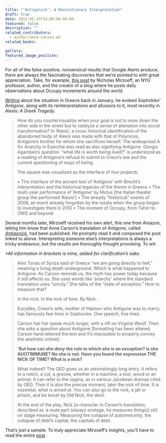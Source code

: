 ```yaml
---
title: "‘Antigonick’: A Revolutionary Interpretation"
draft: true
date: 2012-05-23T14:09:00-04:00
featured: false
description: ""
related_contributors:
  - author/anne-carson.md
related_books:

gallery:
featured_image_position: 
---
```


For all of the false-positive, nonsensical results that Google Alerts produce, there are always the fascinating discoveries that we’re pointed to with great appreciation. Take, for example, [this post](http://www.nicholasmirzoeff.com/O2012/2012/05/17/a-anti-antigonick/) by Nicholas Mirzoeff, an NYU professor, author, and the creator of a blog where he posts daily observations about Occupy movements around the world.

[Writing](http://www.nicholasmirzoeff.com/O2012/2012/01/12/visualizing-the-square-a-performative-method/) about the situation in Greece back in January, he evoked Sophokles’ _Antigone_, along with its reinterpretations and allusions to it, most recently in _Alexis: A Greek Tragedy_. 

> How do you countervisualize when your goal is not to mow down the other side in the street but to catalyze a sense of alienation into social transformation? In ’Alexis’, a cross historical identification of the abandoned body of Alexis was made with that of Polynices, Antigone’s brother for whom she sacrifices herself. The widespread A for Anarchy in Exarchia was read as also signifying Antigone. Giorgio Agamben’s question: “what life is worth being lived?” is understood as a reading of Antigone’s refusal to submit to Creon’s law and the current questioning of ways of being.
> 
> The square was visualized as the interface of four projects:
> 
> • The interface of the ancient text of ’Antigone’ with Brecht’s interpretation and the historical legacies of the theme in Greece
> • The multi-year performance of ’Antigone’ by Motus [the Italian theater group the performed ’Alexis’]
> • The already “historical” events of 2008, an event already forgotten by the media when the group began to investigate them in 2010
> • The moment of Occupy, from Tahrir to OWS and beyond

Several months later, Mirzoeff received his own alert, this one from Amazon, letting him know that Anne Carson’s translation of _Antigone_, called [_Antigonick_](http://ndbooks.com/book/antigonick), had been published. He promptly read it and composed the post linked to above. Interepreting someone else’s interpretations is always a tricky endeavour, but the results are thoroughly thought provoking. To wit:

_*All information in brackets is mine, added for clarification’s sake._

> Alex Tsiras of Syriza said of Greece “we are going directly to hell,” meaning a living death underground. Which is what happened to Antigone. As Carson reminds us, the myth has power today because it still affects us. She uses words like ’anarchy’ where the standard translation uses “unruly.” She talks of the “state of exception.” How to measure that?
> 
> In the nick. In the nick of time. By Nick.
> 
> Eurydike, Creon’s wife, mother of Haimon who Antigone was to marry, has famously few lines in Sophocles. One speech, five lines.
> 
> Carson has her speak much longer, with a riff on Virginia Woolf. Then she asks a question about Antigone [formatting has been altered; Carson hand lettered the text and it’s impossible to properly convey the aesthetic online]: 
> 
> **’But how can she deny the rule to which she is an exception? is she AUOTIMMUNE? No she is not. Have you heard the expression THE NICK OF TIME? What is a nick?**
> 
> What indeed? The OED gives us an astonishingly long entry. It refers to a notch, a cut, a groove, whether in a machine, a tool, wood or an animal. It can refer to the vagina, as in various Jacobean dramas cited by OED. Then it is also the precise moment, later the nick of time. It is essential, what is aimed at. You can also go to the nick, a jail or prison, and be beset by Old Nick, the devil.
> 
> At the end of the play, Nick [a character in Carson’s translation, described as ’a mute part (always onstage, he measures things)] still on stage measuring. Measuring the collapse of autoimmunity, the collapse of debt’s capital, the capitals of debt.

That’s just a sample. To truly appreciate Mirzoeff’s insights, you’ll have to read the entire [post](http://www.nicholasmirzoeff.com/O2012/2012/05/17/a-anti-antigonick/). 


